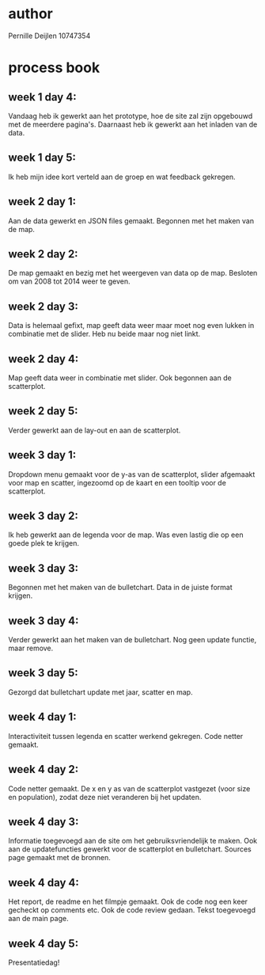 # author

Pernille Deijlen
10747354

# process book

## week 1 day 4:
Vandaag heb ik gewerkt aan het prototype, hoe de site zal zijn opgebouwd met de meerdere pagina's. Daarnaast heb ik gewerkt aan het inladen van de data.

## week 1 day 5:
Ik heb mijn idee kort verteld aan de groep en wat feedback gekregen.

## week 2 day 1:
Aan de data gewerkt en JSON files gemaakt. Begonnen met het maken van de map.

## week 2 day 2:
De map gemaakt en bezig met het weergeven van data op de map. Besloten om van 2008 tot 2014 weer te geven.

## week 2 day 3:
Data is helemaal gefixt, map geeft data weer maar moet nog even lukken in combinatie met de slider. Heb nu beide maar nog niet linkt.

## week 2 day 4:
Map geeft data weer in combinatie met slider. Ook begonnen aan de scatterplot.

## week 2 day 5:
Verder gewerkt aan de lay-out en aan de scatterplot.

## week 3 day 1:
Dropdown menu gemaakt voor de y-as van de scatterplot, slider afgemaakt voor map en scatter, ingezoomd op de kaart en een tooltip voor de scatterplot.

## week 3 day 2:
Ik heb gewerkt aan de legenda voor de map. Was even lastig die op een goede plek te krijgen.

## week 3 day 3:
Begonnen met het maken van de bulletchart. Data in de juiste format krijgen.

## week 3 day 4:
Verder gewerkt aan het maken van de bulletchart. Nog geen update functie, maar remove.

## week 3 day 5:
Gezorgd dat bulletchart update met jaar, scatter en map.

## week 4 day 1:
Interactiviteit tussen legenda en scatter werkend gekregen. Code netter gemaakt.

## week 4 day 2:
Code netter gemaakt. De x en y as van de scatterplot vastgezet (voor size en population), zodat deze niet veranderen bij het updaten.

## week 4 day 3:
Informatie toegevoegd aan de site om het gebruiksvriendelijk te maken. Ook aan de updatefuncties gewerkt voor de scatterplot en bulletchart. Sources page gemaakt met de bronnen.

## week 4 day 4:
Het report, de readme en het filmpje gemaakt. Ook de code nog een keer gecheckt op comments etc. Ook de code review gedaan. Tekst toegevoegd aan de main page.

## week 4 day 5:
Presentatiedag!

